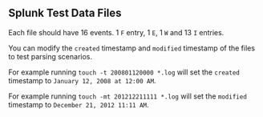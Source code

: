 ## Splunk Test Data Files

Each file should have 16 events.  1 `F` entry, 1 `E`, 1 `W` and 13 `I` entries.

You can modify the `created` timestamp and `modified` timestamp of the files to test parsing scenarios.  

For example running `touch -t 200801120000 *.log` will set the `created` timestamp to `January 12, 2008 at 12:00 AM`.

For example running `touch -mt 201212211111 *.log` will set the `modified` timestamp to `December 21, 2012 11:11 AM`.